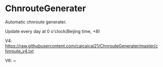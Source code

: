 # ChnrouteGenerater
Automatic chnroute generater.

Update every day at 0 o'clock(Beijing time, +8) 

V4: https://raw.githubusercontent.com/caicaicai21/ChnrouteGenerater/master/chnroute_v4.txt

V6: ~
